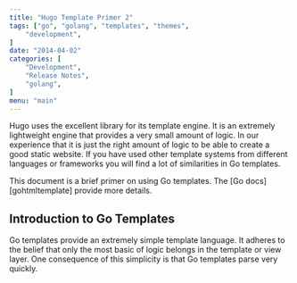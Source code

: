 ```yaml
---
title: "Hugo Template Primer 2"
tags: ["go", "golang", "templates", "themes",
    "development",
]
date: "2014-04-02"
categories: [
    "Development",
    "Release Notes",
    "golang",
]
menu: "main"
---
```


Hugo uses the excellent library for
its template engine. It is an extremely lightweight engine that provides a very
small amount of logic. In our experience that it is just the right amount of
logic to be able to create a good static website. If you have used other
template systems from different languages or frameworks you will find a lot of
similarities in Go templates.

This document is a brief primer on using Go templates. The [Go docs][gohtmltemplate]
provide more details.

## Introduction to Go Templates

Go templates provide an extremely simple template language. It adheres to the
belief that only the most basic of logic belongs in the template or view layer.
One consequence of this simplicity is that Go templates parse very quickly.